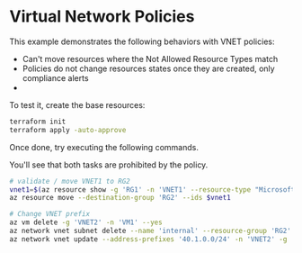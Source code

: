 # Virtual Network Policies

This example demonstrates the following behaviors with VNET policies:
- Can't move resources where the Not Allowed Resource Types match
- Policies do not change resources states once they are created, only compliance alerts
- 

To test it, create the base resources:

```sh
terraform init
terraform apply -auto-approve
```

Once done, try executing the following commands.

You'll see that both tasks are prohibited by the policy.


```sh
# validate / move VNET1 to RG2
vnet1=$(az resource show -g 'RG1' -n 'VNET1' --resource-type "Microsoft.Network/virtualNetworks" --query id --output tsv)
az resource move --destination-group 'RG2' --ids $vnet1

# Change VNET prefix
az vm delete -g 'VNET2' -n 'VM1' --yes
az network vnet subnet delete --name 'internal' --resource-group 'RG2' --vnet-name 'VNET2'
az network vnet update --address-prefixes '40.1.0.0/24' -n 'VNET2' -g 'RG2'
```
